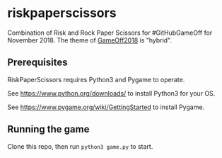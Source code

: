 # riskpaperscissors
Combination of Risk and Rock Paper Scissors for #GitHubGameOff for November 2018.  The theme of [GameOff2018](https://itch.io/jam/game-off-2018) is "hybrid".

## Prerequisites
RiskPaperScissors requires Python3 and Pygame to operate.

See https://www.python.org/downloads/ to install Python3 for your OS.

See https://www.pygame.org/wiki/GettingStarted to install Pygame.

## Running the game
Clone this repo, then run `python3 game.py` to start.